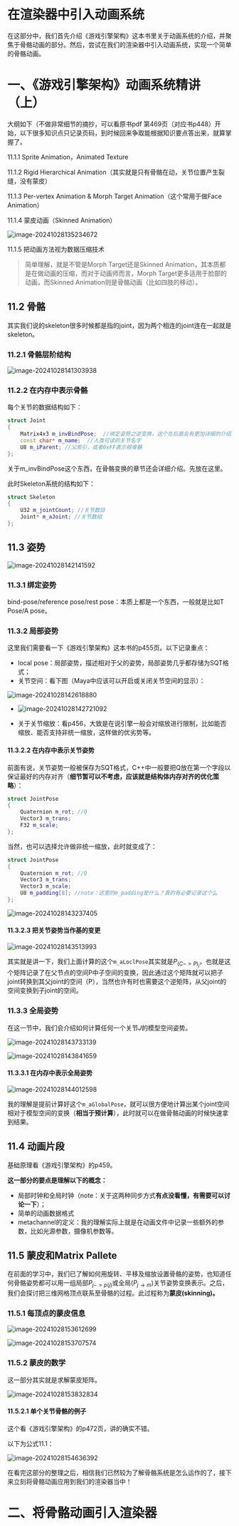 # 在渲染器中引入动画系统

在这部分中，我们首先介绍《游戏引擎架构》这本书里关于动画系统的介绍，并聚焦于骨骼动画的部分。然后，尝试在我们的渲染器中引入动画系统，实现一个简单的骨骼动画。

# 一、《游戏引擎架构》动画系统精讲（上）

大纲如下（不做非常细节的摘抄，可以看原书pdf 第469页（对应书p448）开始，以下很多知识点只记录页码，到时候回来争取能根据知识要点答出来，就算掌握了。

11.1.1 Sprite Animation，Animated Texture

11.1.2 Rigid Hierarchical Animation（其实就是只有骨骼在动，关节位置产生裂缝，没有蒙皮）

11.1.3 Per-vertex Animation & Morph Target Animation（这个常用于做Face Animation）

11.1.4 蒙皮动画（Skinned Animation）

![image-20241028135234672](./assets/image-20241028135234672.png)



11.1.5 把动画方法视为数据压缩技术

> 简单理解，就是不管是Morph Target还是Skinned Animation，其本质都是在做动画的压缩，而对于动画师而言，Morph Target更多适用于脸部的动画，而Skinned Animation则是骨骼动画（比如四肢的移动）。



## 11.2 骨骼

其实我们说的skeleton很多时候都是指的joint，因为两个相连的joint连在一起就是skeleton。

### 11.2.1 骨骼层阶结构

![image-20241028141303938](./assets/image-20241028141303938.png)



### 11.2.2 在内存中表示骨骼

每个关节的数据结构如下：
```c++
struct Joint
{
    Matrix4x3 m_invBindPose;  //绑定姿势之逆变换，这个在后面会有更加详细的介绍。用于存储模型空间变回到关节空间的矩阵，用于蒙皮，看游戏引擎架构的11.5.2部分，比较清晰
    const char* m_name;  //人类可读的关节名字
    U8 m_iParent; //父索引，或者0xFF表示根骨骼
};
```

关于m_invBindPose这个东西，在骨骼变换的章节还会详细介绍。先放在这里。

此时Skeleton系统的结构如下：
```c++
struct Skeleton
{
    U32 m_jointCount; //关节数目
    Joint* m_aJoint; //关节数组
};
```



## 11.3 姿势

![image-20241028142141592](./assets/image-20241028142141592.png)

### 11.3.1 绑定姿势

bind-pose/reference pose/rest pose：本质上都是一个东西，一般就是比如T Pose/A pose。



### 11.3.2 局部姿势

这里我们需要看一下《游戏引擎架构》这本书的p455页。以下记录重点：

- local pose：局部姿势，描述相对于父的姿势，局部姿势几乎都存储为SQT格式；
- 关节空间：看下图（Maya中应该可以开启或关闭关节空间的显示）：

![image-20241028142618880](./assets/image-20241028142618880.png)

- ![image-20241028142721092](./assets/image-20241028142721092.png)

- 关于关节缩放：看p456，大致是在说引擎一般会对缩放进行限制，比如能否缩放、能否支持非统一缩放，这样做的优劣势等。



#### 11.3.2.2 在内存中表示关节姿势

前面有说，关节姿势一般被保存为SQT格式，C++中一般要把Q放在第一个字段以保证最好的内存对齐（**细节暂可以不考虑，应该就是结构体内存对齐的优化策略**）：

```c++
struct JointPose
{
    Quaternion m_rot; //Q
    Vector3 m_trans;
    F32 m_scale;
};
```

当然，也可以选择允许做非统一缩放，此时就变成了：
```c++
struct JointPose
{
    Quaternion m_rot; //Q
    Vector3 m_trans;
    Vector3 m_scale;
    U8 m_padding[8]; //note：这里的m_padding是什么？真的有必要记录这个么
};
```

![image-20241028143237405](./assets/image-20241028143237405.png)



#### 11.3.2.3 把关节姿势当作基的变更

![image-20241028143513993](./assets/image-20241028143513993.png)

其实就是讲一下，我们上面计算的这个`m_aLoclPose`其实就是$P_(C->P)_j$，也就是这个矩阵记录了在父节点的空间P中子空间的变换，因此通过这个矩阵就可以把子joint转换到其父joint的空间（P），当然也许有时也需要这个逆矩阵，从父joint的空间变换到子joint的空间。



### 11.3.3 全局姿势

在这一节中，我们会介绍如何计算任何一个关节$J$的模型空间姿势。

![image-20241028143733139](./assets/image-20241028143733139.png)

![image-20241028143841659](./assets/image-20241028143841659.png)



#### 11.3.3.1 在内存中表示全局姿势

![image-20241028144012598](./assets/image-20241028144012598.png)

我的理解是提前计算好这个`m_aGlobalPose`，就可以很方便地计算出某个joint空间相对于模型空间的变换（**相当于预计算**），此时就可以在做骨骼动画的时候快速拿到结果。



## 11.4 动画片段

基础原理看《游戏引擎架构》的p459。

**这一部分的要点是理解以下的概念：**

- 局部时钟和全局时钟（note：关于这两种同步方式**有点没看懂，有需要可以讨论一下**）；
- 简单的动画数据格式
- metachannel的定义：我的理解实际上就是在动画文件中记录一些额外的参数，比如光源参数，摄像机参数等。



## 11.5 蒙皮和Matrix Pallete

在前面的学习中，我们已了解如何用旋转、平移及缩放设置骨骼的姿势，也知道任何骨骼姿势都可以用一组局部$P_{j->p(j)}$或全局$(P_{j→m})$关节姿势变换表示。之后，我们会探讨把三维网格顶点联系至骨骼的过程。此过程称为**蒙皮(skinning)。**

### 11.5.1 每顶点的蒙皮信息

![image-20241028153612699](./assets/image-20241028153612699.png)

![image-20241028153707574](./assets/image-20241028153707574.png)



### 11.5.2 蒙皮的数学

这一部分其实就是求解蒙皮矩阵。

![image-20241028153832834](./assets/image-20241028153832834.png)

#### 11.5.2.1 单个关节骨骼的例子

这个看《游戏引擎架构》的p472页，讲的确实不错。

以下为公式11.1：

![image-20241028154636392](./assets/image-20241028154636392.png)



在看完这部分的整理之后，相信我们已然较为了解骨骼系统是怎么运作的了，接下来立刻将骨骼动画应用到我们的渲染器当中！



# 二、将骨骼动画引入渲染器

